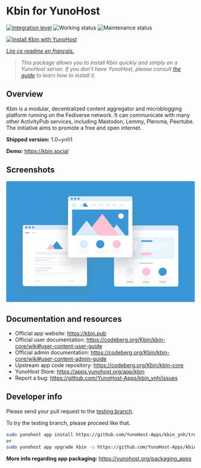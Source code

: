 <!--
N.B.: This README was automatically generated by https://github.com/YunoHost/apps/tree/master/tools/README-generator
It shall NOT be edited by hand.
-->

# Kbin for YunoHost

[![Integration level](https://dash.yunohost.org/integration/kbin.svg)](https://dash.yunohost.org/appci/app/kbin) ![Working status](https://ci-apps.yunohost.org/ci/badges/kbin.status.svg) ![Maintenance status](https://ci-apps.yunohost.org/ci/badges/kbin.maintain.svg)

[![Install Kbin with YunoHost](https://install-app.yunohost.org/install-with-yunohost.svg)](https://install-app.yunohost.org/?app=kbin)

*[Lire ce readme en français.](./README_fr.md)*

> *This package allows you to install Kbin quickly and simply on a YunoHost server.
If you don't have YunoHost, please consult [the guide](https://yunohost.org/#/install) to learn how to install it.*

## Overview

Kbin is a modular, decentralized content aggregator and microblogging platform running on the Fediverse network. It can communicate with many other ActivityPub services, including Mastodon, Lemmy, Pleroma, Peertube. The initiative aims to promote a free and open internet.


**Shipped version:** 1.0~ynh1

**Demo:** https://kbin.social

## Screenshots

![Screenshot of Kbin](./doc/screenshots/example.jpg)

## Documentation and resources

* Official app website: <https://kbin.pub>
* Official user documentation: <https://codeberg.org/Kbin/kbin-core/wiki#user-content-user-guide>
* Official admin documentation: <https://codeberg.org/Kbin/kbin-core/wiki#user-content-admin-guide>
* Upstream app code repository: <https://codeberg.org/Kbin/kbin-core>
* YunoHost Store: <https://apps.yunohost.org/app/kbin>
* Report a bug: <https://github.com/YunoHost-Apps/kbin_ynh/issues>

## Developer info

Please send your pull request to the [testing branch](https://github.com/YunoHost-Apps/kbin_ynh/tree/testing).

To try the testing branch, please proceed like that.

``` bash
sudo yunohost app install https://github.com/YunoHost-Apps/kbin_ynh/tree/testing --debug
or
sudo yunohost app upgrade kbin -u https://github.com/YunoHost-Apps/kbin_ynh/tree/testing --debug
```

**More info regarding app packaging:** <https://yunohost.org/packaging_apps>

